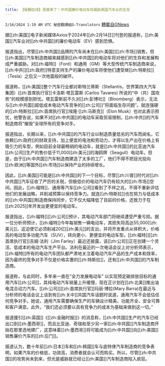 ```yaml
---
title: 【秘翻在线】恶狼来了！中共国廉价电动车将威胁美国汽车业的生存
---
```

`2/16/2024 1:19 AM UTC 秘密翻譯組G-Translators` [轉載自GNews](https://gnews.org/articles/2312639)

据[[zh:美国]]电子新闻媒体Axios于2024年[[zh:2月14日]]刊登的报道称，[[zh:美国]]汽车业对[[zh:中共国]]的廉价电动车（EV）感到恐惧。

报道指出，尽管[[zh:中共国]]品牌的汽车尚未在[[zh:美国]][[zh:市场]]销售，但[[zh:美国]]汽车制造商越来越感到[[zh:中共国]]的电动车将对他们的生存和发展构成严重威胁。对[[zh:福特]]（Ford）和通用（GM）等大型传统汽车制造商来说，[[zh:中共]][[zh:政府]]特意支持生产的廉价电动车将使他们遭受继[[zh:特斯拉]]（Tesla）之后又一次地震般的破环。

报道称，[[zh:美国]]整个汽车行业都对斯特兰蒂斯（Stellantis，世界第四大汽车集团）[[zh:首席执行官]]卡洛斯·塔瓦雷斯 (Carlos Tavares) 所说的“中（共）国攻势”的规模感到担忧。塔瓦雷斯前不久对[[zh:彭博社]]（Bloomberg）表示，无法与[[zh:中共国]]超低成本电动汽车竞争的[[zh:公司]]“将面临生存问题”。就连强硬的[[zh:特斯拉]][[zh:首席执行官]]埃隆·[[zh:马斯克]]（Elon Musk）也对此表示担忧，他警告说，如果不对[[zh:中共国]]的电动车采取贸易限制，[[zh:中共]]的汽车制造商将“摧毁”全球所有的竞争对手。

报道指出，长期以来，[[zh:中共国]]的汽车行业以制造质量低劣的汽车而闻名，它依赖[[zh:政府]]的财政支持，加上便宜的电池和劳动力，才得以生产出在价格上有吸引力的车型，例如目前全球最畅销的电动车，就是[[zh:中共国]]的比亚迪汽车[[zh:公司]]生产的售价低于11,000[[zh:美元]]的海鸥牌（Seagull）电动车。但是，由于[[zh:中共国]]汽车制造商建造了太多的工厂，他们不得不把目光投向[[zh:欧洲]]等国外[[zh:市场]]以保持产业的持续增长。

因此，[[zh:美国]]可能是[[zh:中共国]]的下一个目标，尽管[[zh:川普]]时代对[[zh:中共国]]汽车征收了严厉的关税，但极低价的电动汽车仍有较大的[[zh:市场]]空间。因此，[[zh:福特]]、通用等汽车[[zh:公司]]看到了不祥之兆，不得不重新评估他们的发展战略，并削减预算以保持竞争力。就连[[zh:特斯拉]]也在努力与低成本的[[zh:中共国]]制造商保持同步，它不仅大幅降低了目前的价格，还致力于在[[zh:2025]]年开发出更便宜的电动车。

报道指出，[[zh:福特]][[zh:公司]]预计，其电动汽车部门将继续遭受严重亏损。据一位分析师预计，[[zh:福特]]今年每销售一辆电动车，其损失将高达55,000[[zh:美元]]，这迫使它必须削减20亿[[zh:美元]]的支出，并将开发重点从体积大，价格高的电动型多功能汽车（SUV），转向更小、更便宜的电动车型。[[zh:福特]][[zh:首席执行官]]吉姆·法利（Jim Farley）最近还披露，该[[zh:公司]]正在创建一个灵活、低成本的电动汽车生产平台。法利在最近的一次电话会议上对分析师表示，[[zh:福特]]所有的电动汽车团队都严肃地关注着电动汽车产品的生产成本和效率，因为最终的竞争对手不仅是价格实惠的[[zh:特斯拉]]，还有[[zh:中共国]]的汽车制造商。

报道称，与此同时，多年来一直在“全力发展电动车” 以实现预定碳排放目标的通用汽车[[zh:公司]]，其纯电动汽车销量上升缓慢，现在正计划在[[zh:北美]]推出油电混合动力汽车。[[zh:公司]][[zh:首席执行官]]玛丽·博拉(Mary Barra)在最近与分析师的电话会议上谈到有[[zh:关中]]共国汽车话题时说道，通用汽车不会低估任何竞争对手。她说，通用汽车需要确保生产的车辆设计精美，功能齐全、安全可靠和客户满意。此外，“我们还必须要以具有竞争力的成本为基础来做到这一切。”

报道援引[[zh:英国]]《[[zh:金融时报]]》的消息称，[[zh:中共国]]生产的汽车已经出口到[[zh:墨西哥]]，而且比亚迪、奇瑞和至少另一家[[zh:中共国]]汽车制造商开始在那里选地建厂，这意味着[[zh:墨西哥]]将可能成为[[zh:中共国]]向[[zh:美国]]销售廉价汽车的[[zh:后门]]。

报道认为，数十年前[[zh:日本]]车和[[zh:韩国]]车与底特律汽车制造商的竞争表明，如果汽车的价格低，功效高，消费者就会认可而购买。所以，尽管[[zh:中共国]]的攻势尚未到来，但光是威胁就已经让[[zh:美国]]汽车制造商陷入疯狂。
